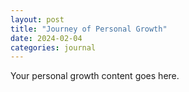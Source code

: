 ```yaml
---
layout: post
title: "Journey of Personal Growth"
date: 2024-02-04
categories: journal
---
```


Your personal growth content goes here.
